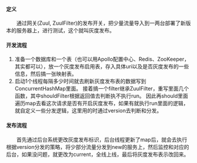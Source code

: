 #### 定义
<div style="text-indent:2em">通过网关(Zuul, ZuulFilter)的发布开关，把少量流量导入到一两台部署了新版本的服务器上，进行测试，这个就叫灰度发布。</div>
    
#### 开发流程
1. 准备一个数据库和一个表（也可以用Apollo配置中心、Redis、ZooKeeper，其实都可以），放一个灰度发布启用表，存入具体uri以及是否灰度发布的一些信息，然后搞一张映射表。
2. 启动1个线程每隔多少时间就去刷新灰度发布表的数据写到ConcurrentHashMap里面。 接着搞一个filter继承ZuulFilter，重写里面几个函数，其中shouldFilter根据返回值去判断执不执行run。 因此再should里面遍历map去看这次请求是否有开启灰度发布，如果有就执行run里面的逻辑，就自定义一些分发逻辑，这里用的时通过version去判断和分发。
    
#### 发布流程
<div style="text-indent:2em">首先通过后台系统更改灰度发布标识，后台线程更新了map后，就会去执行根据version分发的策略，将少部分流量分发到new的服务上，然后监控和对应的后台，如果没问题，就更改为current，全线上线，最后将灰度发布表示改回来。</div>
